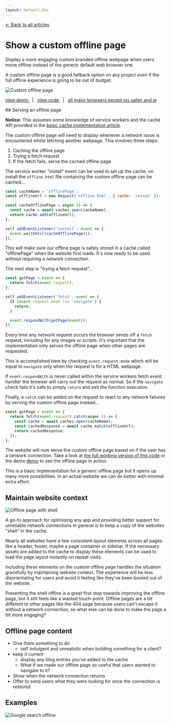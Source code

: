 ```yaml
---
layout: default.hbs
---
```


[&larr; Back to all articles](/)

# Show a custom offline page

<p class="subtitle">
  Display a more engaging custom branded offline webpage when users move offline
  instead of the generic default web browser one.
</p>

A custom offline page is a good fallback option on any project even if the full
offline experience is going to be out of budget.

![Custom offline page](/assets/custom-offline-page/offline-page.jpg)

<a href="https://custom-offline-page.glitch.me/" target="_blank" rel="noopener noreferrer">
  view demo
</a>
&nbsp; | &nbsp;
<a href="https://glitch.com/edit/#!/custom-offline-page" target="_blank" rel="noopener noreferrer">
  view code
</a>
&nbsp; | &nbsp;
<a href="https://caniuse.com/#search=caches" target="_blank" rel="noopener noreferrer">
  all major browsers except ios safari and ie
</a>

## Serving an offline page

<div class="callout">
  
  **Notice:** This assumes some knowledge of service workers and the cache API provided
  in the [basic cache implementation article](/a-basic-cache-implementation.html).

</div>

The custom offline page will need to display whenever a network issue is encountered
whilst fetching another webpage. This involves three steps:

1. Caching the offline page
2. Trying a fetch request
3. If the fetch fails, serve the cached offline page

The service worker "install" event can be used to set up the cache, on install the
`offline.html` file containing the custom offline page can be cached...

```javascript
const cacheName = 'offlinePage';
const offlineUrl = new Request('offline.html', { cache: 'reload' });

const cacheOfflinePage = async () => {
  const cache = await caches.open(cacheName);
  return cache.add(offlineUrl);
};

self.addEventListener('install', event => {
  event.waitUntil(cacheOfflinePage());
});
```

This will make sure our offline page is safely stored in a cache called "offlinePage"
when the website first loads. It's now ready to be used without requiring a network
connection.

The next step is "trying a fetch request"...

```javascript
const getPage = event => {
  return fetch(event.request);
};

self.addEventListener('fetch', event => {
  if (event.request.mode !== 'navigate') {
    return;
  }

  event.respondWith(getPage(event));
});
```

Every time any network request occurs the browser sends off a `fetch` request,
including for any images or scripts. It's important that the implementation only
serves the offline page when other pages are requested.

This is accomplished here by checking `event.request.mode` which will be equal to
`navigate` only when the request is for a HTML webpage.

If `event.respondWith` is never called within the service workers fetch event handler
the browser will carry out the request as normal. So if the `navigate` check fails
it's safe to simply `return` and exit the function execution.

Finally, a `catch` can be added on the request to react to any network failures by
serving the custom offline page instead...

```javascript
const getPage = event => {
  return fetch(event.request).catch(async () => {
    const cache = await caches.open(cacheName);
    const cachedResponse = await cache.match(offlineUrl);
    return cachedResponse;
  });
};
```

The website will now serve the custom offline page based on if the user has a
network connection. Take a look at <a href="https://glitch.com/edit/#!/custom-offline-page" target="_blank" rel="noopener noreferrer">the full working version of this code</a>
or the demo <a href="https://custom-offline-page.glitch.me/" target="_blank" rel="noopener noreferrer">demo</a>
to see the offline page in action.

This is a basic implementation for a generic offline page but it opens up many more
possibilities. In an actual website we can do better with minimal extra effort.

## Maintain website context

![Offline page with shell](/assets/custom-offline-page/offline-with-shell.png)

A go-to approach for optimising any app and providing better support for unreliable
network connections in general is to keep a copy of the websites "shell" in the cache.

Nearly all websites have a few consistent layout elements across all pages like a
header, footer, maybe a page container or sidebar. If the necessary assets are
added to the cache to display these elements can be used to load the page
layout instantly on repeat visits.

Including these elements on the custom offline page handles the situation
gracefully by maintaining website context. The experience will be less
disorientating for users and avoid it feeling like they've been booted out of
the website.

Presenting the shell offline is a great first step towards improving the offline
page, but it still feels like a wasted touch-point. Offline pages are a bit different
to other pages like the 404 page because users can't escape it without a network
connection, so what else can be done to make the page a bit more engaging?

## Offline page content

- Give them something to do
  - self indulgent and unrealistic when building something for a client?
- keep it current
  - display any blog entries you’ve added to the cache
  - What if we made our offline page so useful that users wanted to navigate to it?
- Show when the network connection returns
- Offer to send users what they were looking for once the connection is restored

## Examples

![Google search offline](/assets/custom-offline-page/google.jpg)
